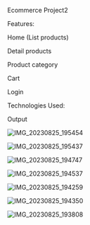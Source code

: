 Ecommerce Project2

Features:

Home (List products)

Detail products

Product category

Cart

Login 

Technologies Used:

Output


![IMG_20230825_195454](https://github.com/Maclynmac/Ecommerce-project2/assets/118000127/f939f69f-ccca-4bf8-ab0f-0808745a2976)

![IMG_20230825_195437](https://github.com/Maclynmac/Ecommerce-project2/assets/118000127/70e827d8-f5aa-4b61-9650-91e0f64175cd)

![IMG_20230825_194747](https://github.com/Maclynmac/Ecommerce-project2/assets/118000127/d9575811-3c8c-4acb-a350-f7a46467aa7d)

![IMG_20230825_194537](https://github.com/Maclynmac/Ecommerce-project2/assets/118000127/66fe479f-aadc-4470-a2c9-792e3b1157b7)

![IMG_20230825_194259](https://github.com/Maclynmac/Ecommerce-project2/assets/118000127/e053f644-c70c-4d13-9711-b5a98724b699)

![IMG_20230825_194350](https://github.com/Maclynmac/Ecommerce-project2/assets/118000127/02882c8a-7f9e-4050-a6f7-976c77642d48)

![IMG_20230825_193808](https://github.com/Maclynmac/Ecommerce-project2/assets/118000127/067d1e3c-dec0-4502-a2da-48f0530774ad)









